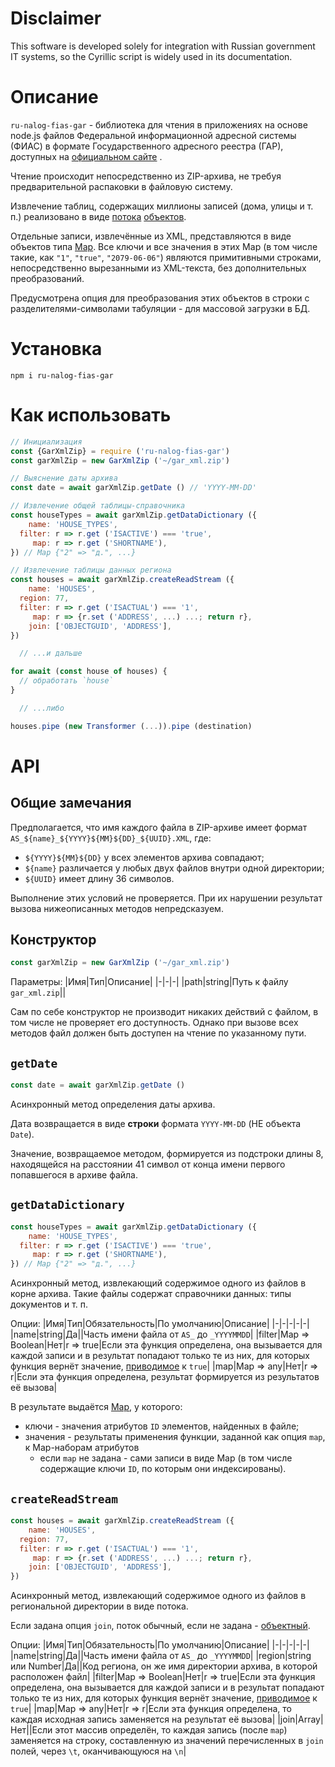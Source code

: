# Disclaimer

This software is developed solely for integration with Russian government IT systems, so the Cyrillic script is widely used in its documentation.

# Описание

`ru-nalog-fias-gar` - библиотека для чтения в приложениях на основе node.js файлов Федеральной информационной адресной системы (ФИАС) в формате Государственного адресного реестра (ГАР), доступных на [официальном сайте](https://fias.nalog.ru/Updates) .

Чтение происходит непосредственно из ZIP-архива, не требуя предварительной распаковки в файловую систему.

Извлечение таблиц, содержащих миллионы записей (дома, улицы и т. п.) реализовано в виде [потока](https://nodejs.org/docs/latest/api/stream.html#readable-streams) [объектов](https://nodejs.org/docs/latest/api/stream.html#object-mode).

Отдельные записи, извлечённые из XML, представляются в виде объектов типа [Map](https://developer.mozilla.org/en-US/docs/Web/JavaScript/Reference/Global_Objects/Map). Все ключи и все значения в этих Map (в том числе такие, как `"1"`, `"true"`, `"2079-06-06"`) являются примитивными строками, непосредственно вырезанными из XML-текста, без дополнительных преобразований.

Предусмотрена опция для преобразования этих объектов в строки с разделителями-символами табуляции - для массовой загрузки в БД.

# Установка
```shell
npm i ru-nalog-fias-gar
```
# Как использовать

```js
// Инициализация
const {GarXmlZip} = require ('ru-nalog-fias-gar')
const garXmlZip = new GarXmlZip ('~/gar_xml.zip')

// Выяснение даты архива
const date = await garXmlZip.getDate () // 'YYYY-MM-DD'

// Извлечение общей таблицы-справочника
const houseTypes = await garXmlZip.getDataDictionary ({
    name: 'HOUSE_TYPES',
  filter: r => r.get ('ISACTIVE') === 'true',
     map: r => r.get ('SHORTNAME'),
}) // Map {"2" => "д.", ...}

// Извлечение таблицы данных региона
const houses = await garXmlZip.createReadStream ({
    name: 'HOUSES',
  region: 77,
  filter: r => r.get ('ISACTUAL') === '1',
     map: r => {r.set ('ADDRESS', ...) ...; return r},
    join: ['OBJECTGUID', 'ADDRESS'],
})

  // ...и дальше

for await (const house of houses) {
  // обработать `house`
}

  // ...либо

houses.pipe (new Transformer (...)).pipe (destination)
```
# API
## Общие замечания
Предполагается, что имя каждого файла в ZIP-архиве имеет формат `AS_${name}_${YYYY}${MM}${DD}_${UUID}.XML`, где:
* `${YYYY}${MM}${DD}` у всех элементов архива совпадают;
* `${name}` различается у любых двух файлов внутри одной директории;
* `${UUID}` имеет длину 36 символов.

Выполнение этих условий не проверяется. При их нарушении результат вызова нижеописанных методов непредсказуем.

## Конструктор
```js
const garXmlZip = new GarXmlZip ('~/gar_xml.zip')
```
Параметры: 
|Имя|Тип|Описание|
|-|-|-|
|path|string|Путь к файлу `gar_xml.zip`||

Сам по себе конструктор не производит никаких действий с файлом, в том числе не проверяет его доступность. Однако при вызове всех методов файл должен быть доступен на чтение по указанному пути.

## `getDate`
```js
const date = await garXmlZip.getDate ()
```
Асинхронный метод определения даты архива.

Дата возвращается в виде **строки** формата `YYYY-MM-DD` (НЕ объекта `Date`).

Значение, возвращаемое методом, формируется из подстроки длины 8, находящейся на расстоянии 41 символ от конца имени первого попавшегося в архиве файла.

## `getDataDictionary`

```js
const houseTypes = await garXmlZip.getDataDictionary ({
    name: 'HOUSE_TYPES',
  filter: r => r.get ('ISACTIVE') === 'true',
     map: r => r.get ('SHORTNAME'),
}) // Map {"2" => "д.", ...}
```
Асинхронный метод, извлекающий содержимое одного из файлов в корне архива. Такие файлы содержат справочники данных: типы документов и т. п.

Опции:
|Имя|Тип|Обязательность|По умолчанию|Описание|
|-|-|-|-|-|
|name|string|Да||Часть имени файла от `AS_` до `_YYYYMMDD`|
|filter|Map => Boolean|Нет|r => true|Если эта функция определена, она вызывается для каждой записи и в результат попадают только те из них, для которых функция вернёт значение, [приводимое](https://262.ecma-international.org/12.0/#sec-toboolean) к `true`|
|map|Map => any|Нет|r => r|Если эта функция определена, результат формируется из результатов её вызова|

В результате выдаётся [Map](https://developer.mozilla.org/en-US/docs/Web/JavaScript/Reference/Global_Objects/Map), у которого:
* ключи - значения атрибутов `ID` элементов, найденных в файле;
* значения - результаты применения функции, заданной как опция `map`, к Map-наборам атрибутов
  * если `map` не задана - сами записи в виде Map (в том числе содержащие ключи `ID`, по которым они индексированы).

## `createReadStream`

```js
const houses = await garXmlZip.createReadStream ({
    name: 'HOUSES',
  region: 77,
  filter: r => r.get ('ISACTUAL') === '1',
     map: r => {r.set ('ADDRESS', ...) ...; return r},
    join: ['OBJECTGUID', 'ADDRESS'],
})
```
Асинхронный метод, извлекающий содержимое одного из файлов в региональной директории в виде потока.

Если задана опция `join`, поток обычный, если не задана - [объектный](https://nodejs.org/docs/latest/api/stream.html#object-mode).

Опции:
|Имя|Тип|Обязательность|По умолчанию|Описание|
|-|-|-|-|-|
|name|string|Да||Часть имени файла от `AS_` до `_YYYYMMDD`|
|region|string или Number|Да||Код региона, он же имя директории архива, в которой расположен файл|
|filter|Map => Boolean|Нет|r => true|Если эта функция определена, она вызывается для каждой записи и в результат попадают только те из них, для которых функция вернёт значение, [приводимое](https://262.ecma-international.org/12.0/#sec-toboolean) к `true`|
|map|Map => any|Нет|r => r|Если эта функция определена, то каждая исходная запись заменяется на результат её вызова|
|join|Array|Нет||Если этот массив определён, то каждая запись (после `map`) заменяется на строку, составленную из значений перечисленных в `join` полей, через `\t`, оканчивающуюся на `\n`|
